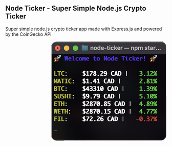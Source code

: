 ## Node Ticker - Super Simple Node.js Crypto Ticker

<p align="left">
Super simple node.js crypto ticker app made with Express.js and powered by the CoinGecko API

</p>
<img src="https://github.com/Pandaphobic/node-crypto-ticker/blob/main/screenshots/Screenshot_1.png" 
  alt="Example View" align="right"
  width="360" height="310">
